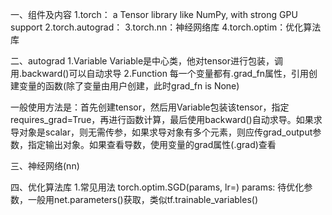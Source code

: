 
一、组件及内容
1.torch：  a Tensor library like NumPy, with strong GPU support
2.torch.autograd：
3.torch.nn：神经网络库
4.torch.optim：优化算法库

二、autograd
1.Variable
Variable是中心类，他对tensor进行包装，调用.backward()可以自动求导
2.Function
每一个变量都有.grad_fn属性，引用创建变量的函数(除了变量由用户创建，此时grad_fn is None)

一般使用方法是：首先创建tensor，然后用Variable包装该tensor，指定requires_grad=True，再进行函数计算，最后使用backward()自动求导。如果求导对象是scalar，则无需传参，如果求导对象有多个元素，则应传grad_output参数，指定输出对象。如果查看导数，使用变量的grad属性(.grad)查看

三、神经网络(nn)

四、优化算法库
1.常见用法
torch.optim.SGD(params, lr=<object object>)
params: 待优化参数，一般用net.parameters()获取，类似tf.trainable_variables()